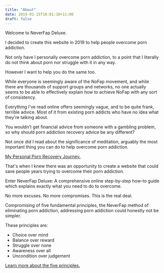 ```yaml
---
title: "About"
date: 2019-01-15T18:01:10+11:00
draft: false
---
```


Welcome to NeverFap Deluxe.

I decided to create this website in 2019 to help people overcome porn addiction.

Not only have I personally overcome porn addiction, to a point that I literally do not think about porn nor struggle with it in any way.

However I want to help you do the same too. 

While everyone is seemingly aware of the NoFap movement, and while there are thousands of support groups and networks, no one actually seems to be able to  effectively explain how to achieve NoFap with any sort of consistency.

Everything I've read online offers seemingly vague, and to be quite frank, terrible advice. Most of it from existing porn addicts who have no idea what they're talking about. 

You wouldn't get financial advice from someone with a gambling problem, so why should porn addiction recovery advice be any different?

Not once did I read about the significance of meditation, arguably the most important thing you can do to help overcome porn addiction.

<div class="button__wrapper">
  <a class="button" href="/guide/my-personal-porn-recovery-journey">My Personal Porn Recovery Journey.</a>
</div>

That's when I knew there was an opportunity to create a website that could save people years trying to overcome their porn addiction. 

Enter NeverFap Deluxe: A comprehensive online step-by-step how-to guide which explains exactly what you need to do to overcome. 

No more excuses. No more compromises. This is the real deal.

Compromising of five fundamental principles, the NeverFap method of eliminating porn addiction, addressing porn addiction could honestly not be simpler. 

These principles are:
<div class="homepage__section" style="margin-top: 0;">
  <ul class="five__principles__list">
    <span class="five__principles__item__wrapper"><li class="five__principles__item">Choice over mind</li></span>
    <span class="five__principles__item__wrapper"><li class="five__principles__item">Balance over reward</li></span>
    <span class="five__principles__item__wrapper"><li class="five__principles__item">Struggle over none</li></span>
    <span class="five__principles__item__wrapper"><li class="five__principles__item">Awareness over all</li></span>
    <span class="five__principles__item__wrapper"><li class="five__principles__item">Uncondition over judgement</li></span>
  </ul>
</div>

<div class="button__wrapper">
  <a class="button" href="/guide/the-five-fundamental-principles-of-neverfap">Learn more about the five principles.</a>
</div>

